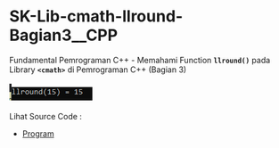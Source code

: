 # SK-Lib-cmath-llround-Bagian3__CPP
Fundamental Pemrograman C++ - Memahami Function <code><b>llround()</b></code> pada Library <code><b>&lt;cmath></b></code> di Pemrograman C++ (Bagian 3)<br><br>
<img src="https://github.com/RizkyKhapidsyah/SK-Lib-cmath-llround-Bagian3__CPP/blob/master/SK-Lib-cmath-llround-Bagian3__CPP/result/001.PNG"><br><br>
Lihat Source Code : <br>
- <a href="https://github.com/RizkyKhapidsyah/SK-Lib-cmath-llround-Bagian3__CPP/blob/master/SK-Lib-cmath-llround-Bagian3__CPP/Source.cpp">Program</a>
